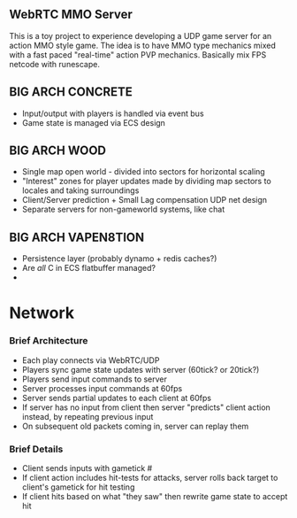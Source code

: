 ## WebRTC MMO Server

This is a toy project to experience developing a UDP game server for an action MMO style game. The idea is to have MMO type mechanics mixed with a fast paced "real-time" action PVP mechanics. Basically mix FPS netcode with runescape.

## BIG ARCH CONCRETE

 - Input/output with players is handled via event bus
 - Game state is managed via ECS design

## BIG ARCH WOOD

 - Single map open world - divided into sectors for horizontal scaling
 - "Interest" zones for player updates made by dividing map sectors to locales and taking surroundings
 - Client/Server prediction + Small Lag compensation UDP net design
 - Separate servers for non-gameworld systems, like chat
 
## BIG ARCH VAPEN8TION

 - Persistence layer (probably dynamo + redis caches?)
 - Are _all_ C in ECS flatbuffer managed?
 - 


# Network

### Brief Architecture

- Each play connects via WebRTC/UDP
- Players sync game state updates with server (60tick? or 20tick?)
- Players send input commands to server
- Server processes input commands at 60fps
- Server sends partial updates to each client at 60fps
- If server has no input from client then server "predicts" client action instead, by repeating previous input
- On subsequent old packets coming in, server can replay them

### Brief Details

 - Client sends inputs with gametick #
 - If client action includes hit-tests for attacks, server rolls back target to client's gametick for hit testing
 - If client hits based on what "they saw" then rewrite game state to accept hit
